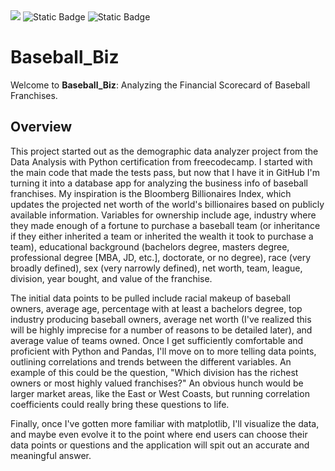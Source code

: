 <img src="https://img.shields.io/github/license/SterlingIvey/Baseball_Billions">
<img alt="Static Badge" src="https://img.shields.io/badge/Python%20-%20version%203.12.2%20-%20%233776AB?logo=Python">
<img alt="Static Badge" src="https://img.shields.io/badge/pandas%20-%20%23150458?logo=pandas">

<h1>Baseball_Biz</h1>

Welcome to **Baseball_Biz**: Analyzing the Financial Scorecard of Baseball Franchises.


<h2>Overview</h2>

This project started out as the demographic data analyzer project from the Data Analysis with Python certification from freecodecamp. I started with the main code that made the tests pass, but now that I have it in GitHub I'm turning it into a database app for analyzing the business info of baseball franchises. My inspiration is the Bloomberg Billionaires Index, which updates the projected net worth of the world's billionaires based on publicly available information. Variables for ownership include age, industry where they made enough of a fortune to purchase a baseball team (or inheritance if they either inherited a team or inherited the wealth it took to purchase a team), educational background (bachelors degree, masters degree, professional degree [MBA, JD, etc.], doctorate, or no degree), race (very broadly defined), sex (very narrowly defined), net worth, team, league, division, year bought, and value of the franchise.

The initial data points to be pulled include racial makeup of baseball owners, average age, percentage with at least a bachelors degree, top industry producing baseball owners, average net worth (I've realized this will be highly imprecise for a number of reasons to be detailed later), and average value of teams owned. Once I get sufficiently comfortable and proficient with Python and Pandas, I'll move on to more telling data points, outlining correlations and trends between the different variables. An example of this could be the question, "Which division has the richest owners or most highly valued franchises?" An obvious hunch would be larger market areas, like the East or West Coasts, but running correlation coefficients could really bring these questions to life.

Finally, once I've gotten more familiar with matplotlib, I'll visualize the data, and maybe even evolve it to the point where end users can choose their data points or questions and the application will spit out an accurate and meaningful answer. 
